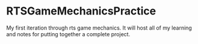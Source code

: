 # RTSGameMechanicsPractice
My first iteration through rts game mechanics. It will host all of my learning and notes for putting together a complete project.

